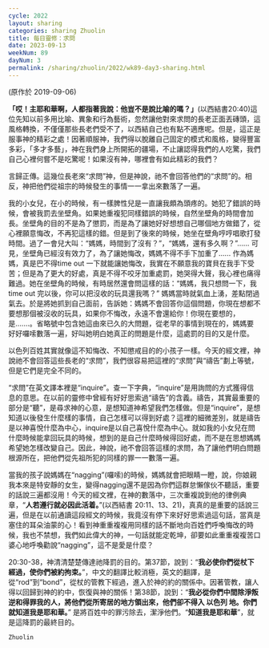 ```yaml
---
cycle: 2022
layout: sharing
categories: sharing Zhuolin
title: 每日靈修：求問
date: 2023-09-13
weekNum: 89
dayNum: 3
permalink: /sharing/zhuolin/2022/wk89-day3-sharing.html
---
```

(原作於 2019-09-06)

**「哎！主耶和華啊，人都指著我說：他豈不是說比喻的嗎？」**(以西結書20:40)這位先知以前多用比喻、異象和行為藝術，忽然讓他對來求問的長老正面丟磚頭，這風格轉換，不僅僅那些長老們受不了，以西結自己也有點不適應呢。但是，這正是服事神的精彩之處！因著順服神，我們得以脫離自己固定的模式和風格，變得豐富多彩，「多才多藝」，神在我們身上所開拓的疆場，不止讓認得我們的人吃驚，我們自己心裡何嘗不是吃驚呢！如果沒有神，哪裡會有如此精彩的我們？    

言歸正傳。這幾位長老來“求問”神，但是神說，祂不會回答他們的“求問”的。相反，神把他們從祖宗的時候發生的事情一一拿出來數落了一遍。    

我的小女兒，在小的時候，有一樣脾性兒是一直讓我頗為頭疼的。她犯了錯誤的時候，會被我罰去坐壁角。如果她重複犯同樣錯誤的時候，自然坐壁角的時間會加長。坐壁角的目的不是為了懲罰，而是為了讓她好好想想自己哪個地方做錯了，從心裡願意悔改，不再犯這樣的錯。但是到了後來的時候，她坐在壁角哼哼唱歌打發時間。過了一會兒大叫：“媽媽，時間到了沒有？”，“媽媽，還有多久啊？”...... 可見，坐壁角已經沒有效力了，為了讓她悔改，媽媽不得不手下加重了...... 作為媽媽，真是巴不得time out 一下就能讓她悔改，我實在不願意我的寶貝在我手下受苦；但是為了更大的好處，真是不得不咬牙加重處罰，她哭得大聲，我心裡也痛得難過。她在坐壁角的時候，有時居然還會問這樣的話：“媽媽，我只想問一下，我 time out 完以後，你可以把沒收的玩具還我嗎？” 媽媽當時就氣血上湧，差點閉過氣去。於是將她抓到自己面前，告訴她：媽媽不會回答你這個問題，你現在想都不要想那個被沒收的玩具，如果你不悔改，永遠不會還給你！你現在要想的，是.......。省略號中包含她這由來已久的大問題，從老早的事情到現在的，媽媽要好好囉嗦數落一遍，好叫她明白她真正的問題是什麼，這處罰的目的又是什麼。    

以色列百姓其實就像這不知悔改、不知懲戒目的的小孩子一樣。今天的經文裡，神說祂不會回答這些長老的“求問”，我們很容易把這裡的“求問”與“禱告”劃上等號，但是它們是完全不同的。    

“求問”在英文譯本裡是“inquire”。查一下字典，“inquire”是用詢問的方式獲得信息的意思。在以前的靈修中曾經有好好思索過“禱告”的含義。禱告，其實最重要的部分是“聽”，是尋求神的心意，是想知道神希望我們怎樣做。但是“inquire”，是想知道以後發生什麼樣的事情，自己怎樣可以得到好處？這裡的細微差別，就是禱告是以神喜悅什麼為中心，inquire是以自己喜悅什麼為中心。就如我的小女兒在問什麼時候能拿回玩具的時候，想到的是自己什麼時候得回好處，而不是在思想媽媽希望她怎樣改變自己。因此，神說，祂不會回答這樣的求問，為了讓他們明白問題根源所在，把他們從先祖所犯的同樣的罪一一數落一遍。    

當我的孩子說媽媽在“nagging”(囉嗦)的時候，媽媽就會把眼睛一瞪，說，你娘親我本來是特安靜的女生，變得nagging還不是因為你們這群怠懶傢伙不聽話，重要的話說三遍都沒用！今天的經文裡，在神的數落中，三次重複說到他的律例典章，“**人若遵行就必因此活着。**”(以西結書 20:11、13、21)，真真的是重要的話說三遍，但是在以前通讀這段經文的時候，我竟沒有停下來好好思索過這句話，當真是塞住的耳朵油蒙的心！看到神重重複複用同樣的話不斷地向百姓們呼喚悔改的時候，我也不禁想，我們如此偉大的神，一句話就能定乾坤，卻要如此重重複複苦口婆心地呼喚勸說“nagging”，這不是愛是什麼？    

20:30-38，神清清楚楚傳達祂降罰的目的。第37節，說到：“**我必使你們從杖下經過，使你們被約拘束。**”，中文的翻譯比較消極，英文的翻譯，是從“rod”到“bond”，從杖的管教下經過，進入於神的約的關係中。因著管教，讓人得以回歸到神的約中，恢復與神的關係！第38節，說到：“**我必從你們中間除淨叛逆和得罪我的人，將他們從所寄居的地方領出來，他們卻不得入 以色列 地。你們就知道我是耶和華。**” 是將百姓中的罪污除去，潔淨他們。“**知道我是耶和華**”，就是這降罰的最終目的。    

`Zhuolin`    
